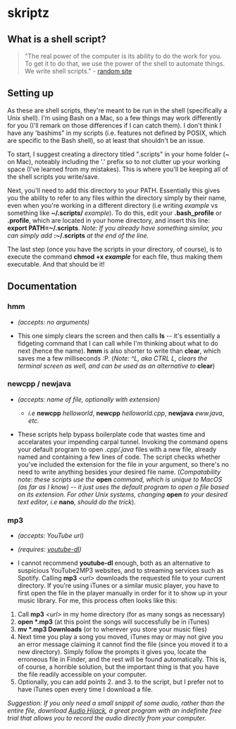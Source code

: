 # skriptz
## What is a shell script?
> "The real power of the computer is its ability to do the work for you. To get it to do that, we use the power of the shell to automate things. We write shell scripts." - [random site](http://linuxcommand.org/lc3_writing_shell_scripts.php)

## Setting up
As these are shell scripts, they're meant to be run in the shell (specifically a Unix shell). I'm using Bash on a Mac, so a few things may work differently for you (I'll remark on those differences if I can catch them). I don't think I have any 'bashims" in my scripts (i.e. features not defined by POSIX, which are specific to the Bash shell), so at least that shouldn't be an issue. 

To start, I suggest creating a directory titled ".scripts" in your home folder (~ on Mac), noteably including the '.' prefix so to not clutter up your working space (I've learned from my mistakes). This is where you'll be keeping all of the shell scripts you write/save. 

Next, you'll need to add this directory to your PATH. Essentially this gives you the ability to refer to any files within the directory simply by their name, even when you're working in a different directory (i.e writing *example* vs something like **~/.scripts/** *example*). To do this, edit your **.bash_profile** or **.profile**, which are located in your home directory, and insert this line:   **export PATH=~/.scripts**. *Note: If you already have something similar, you can simply add* **:~/.scripts** *at the end of the line.*

The last step (once you have the scripts in your directory, of course), is to execute the command **chmod +x *example*** for each file, thus making them executable. And that should be it!

## Documentation

### hmm
* *(accepts: no arguments)*

* This one simply clears the screen and then calls **ls** -- it's essentially a fidgeting command that I can call while I'm thinking about what to do next (hence the name). **hmm** is also shorter to write than **clear**, which saves me a few milliseconds :P. (*Note: ^L, aka CTRL L, clears the terminal screen as well, and can be used as an alternative to* **clear**)

### newcpp / newjava
* *(accepts: name of file, optionally with extension)*
  * *i.e* **newcpp** *helloworld*, **newcpp** *helloworld.cpp*, **newjava** *eww.java*, *etc.*
  
* These scripts help bypass boilerplate code that wastes time and accelarates your impending carpal tunnel. Invoking the command opens your default program to open *.cpp/.java* files with a new file, already named and containing a few lines of code. The script checks whether you've included the extension for the file in your argument, so there's no need to write anything besides your desired file name. (*Compatability note: these scripts use the* **open** *command, which is unique to MacOS (as far as I know) -- it just uses the default program to open a file based on its extension. For other Unix systems, changing* **open** *to your desired text editor, i.e* **nano**, *should do the trick*).

### mp3
* *(accepts: YouTube url)*
* *(requires: [youtube-dl](https://github.com/ytdl-org/youtube-dl))*

* I cannot recommend **youtube-dl** enough, both as an alternative to suspicious YouTube2MP3 websites, and to streaming services such as Spotify. Calling **mp3** *\<url>* downloads the requested file to your current directory. If you're using iTunes or a similar music player, you have to first open the file in the player manually in order for it to show up in your music library. For me, this process often looks like this: 
 1. Call **mp3** *\<url>* in my home directory (for as many songs as necessary)
 2. **open \*.mp3** (at this point the songs will successfully be in iTunes)
 3. **mv \*.mp3 Downloads** (or to wherever you store your music files)
 4. Next time you play a song you moved, iTunes may or may not give you an error message claiming it cannot find the file (since you moved it to a new directory). Simply follow the prompts it gives you, locate the erroneous file in Finder, and the rest will be found automatically. This is, of course, a horrible solution, but the important thing is that you have the file readily accessible on your computer.
 5. Optionally, you can add points 2. and 3. to the script, but I prefer not to have iTunes open every time I download a file.
 
 *Suggestion: If you only need a small snippit of some audio, rather than the entire file, download [Audio Hijack](https://rogueamoeba.com/audiohijack/), a great program with an indefinite free trial that allows you to record the audio directly from your computer.*
